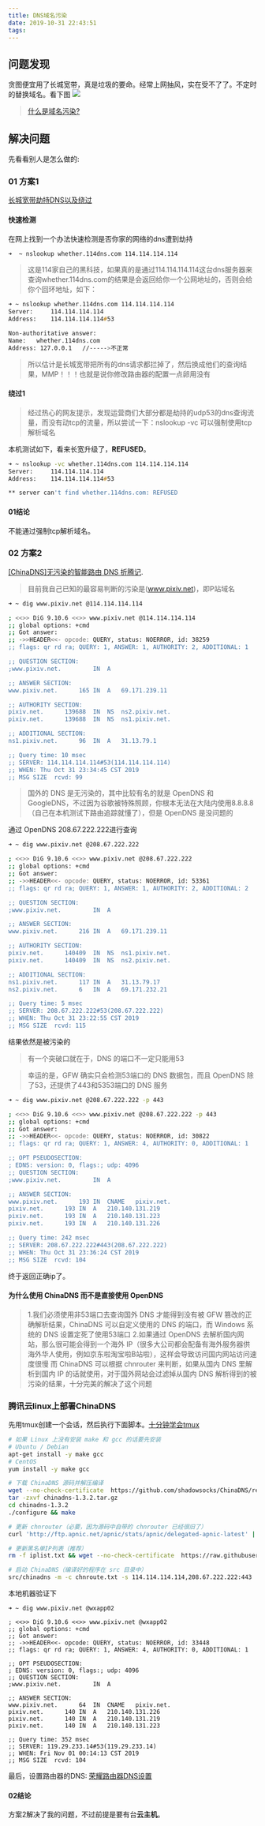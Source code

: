 ```yaml
---
title: DNS域名污染
date: 2019-10-31 22:43:51
tags:
---
```


## 问题发现

贪图便宜用了长城宽带，真是垃圾的要命。经常上网抽风，实在受不了了。不定时的替换域名。看下图
![](https://ftp.bmp.ovh/imgs/2019/10/4e6958f3cf13b383.png)

>[什么是域名污染?](https://zh.wikipedia.org/wiki/域名服务器缓存污染)

## 解决问题

先看看别人是怎么做的: 

### 01 方案1

[长城宽带劫持DNS以及绕过](https://xuanxuanblingbling.github.io/life/study/2018/12/23/DNS/)

#### 快速检测

在网上找到一个办法快速检测是否你家的网络的dns遭到劫持

```zsh
➜  ~ nslookup whether.114dns.com 114.114.114.114
```

>这是114家自己的黑科技，如果真的是通过114.114.114.114这台dns服务器来查询whether.114dns.com的结果是会返回给你一个公网地址的，否则会给你个回环地址，如下：

```zsh
➜ ~ nslookup whether.114dns.com 114.114.114.114
Server:		114.114.114.114
Address:	114.114.114.114#53

Non-authoritative answer:
Name:	whether.114dns.com
Address: 127.0.0.1   //----->不正常
```

>所以估计是长城宽带把所有的dns请求都拦掉了，然后换成他们的查询结果，MMP！！！也就是说你修改路由器的配置一点卵用没有

#### 绕过1

>经过热心的网友提示，发现运营商们大部分都是劫持的udp53的dns查询流量，而没有动tcp的流量，所以尝试一下：nslookup -vc 可以强制使用tcp解析域名

本机测试如下，看来长宽升级了，**REFUSED**。

```zsh
➜ ~ nslookup -vc whether.114dns.com 114.114.114.114
Server:		114.114.114.114
Address:	114.114.114.114#53

** server can't find whether.114dns.com: REFUSED
```

#### 01结论

不能通过强制tcp解析域名。

### 02 方案2

[[ChinaDNS]无污染的智能路由 DNS 折腾记](https://moe.best/tutorial/chinadns.html).

>目前我自己已知的最容易判断的污染是(www.pixiv.net)，即P站域名

```zsh
➜ ~ dig www.pixiv.net @114.114.114.114

; <<>> DiG 9.10.6 <<>> www.pixiv.net @114.114.114.114
;; global options: +cmd
;; Got answer:
;; ->>HEADER<<- opcode: QUERY, status: NOERROR, id: 38259
;; flags: qr rd ra; QUERY: 1, ANSWER: 1, AUTHORITY: 2, ADDITIONAL: 1

;; QUESTION SECTION:
;www.pixiv.net.			IN	A

;; ANSWER SECTION:
www.pixiv.net.		165	IN	A	69.171.239.11

;; AUTHORITY SECTION:
pixiv.net.		139688	IN	NS	ns2.pixiv.net.
pixiv.net.		139688	IN	NS	ns1.pixiv.net.

;; ADDITIONAL SECTION:
ns1.pixiv.net.		96	IN	A	31.13.79.1

;; Query time: 10 msec
;; SERVER: 114.114.114.114#53(114.114.114.114)
;; WHEN: Thu Oct 31 23:34:45 CST 2019
;; MSG SIZE  rcvd: 99
```

>国外的 DNS 是无污染的，其中比较有名的就是 OpenDNS 和 GoogleDNS，不过因为谷歌被特殊照顾，你根本无法在大陆内使用8.8.8.8（自己在本机测试下路由追踪就懂了），但是 OpenDNS 是没问题的

通过 OpenDNS 208.67.222.222进行查询

```zsh
➜ ~ dig www.pixiv.net @208.67.222.222

; <<>> DiG 9.10.6 <<>> www.pixiv.net @208.67.222.222
;; global options: +cmd
;; Got answer:
;; ->>HEADER<<- opcode: QUERY, status: NOERROR, id: 53361
;; flags: qr rd ra; QUERY: 1, ANSWER: 1, AUTHORITY: 2, ADDITIONAL: 2

;; QUESTION SECTION:
;www.pixiv.net.			IN	A

;; ANSWER SECTION:
www.pixiv.net.		216	IN	A	69.171.239.11

;; AUTHORITY SECTION:
pixiv.net.		140409	IN	NS	ns1.pixiv.net.
pixiv.net.		140409	IN	NS	ns2.pixiv.net.

;; ADDITIONAL SECTION:
ns1.pixiv.net.		117	IN	A	31.13.79.17
ns2.pixiv.net.		6	IN	A	69.171.232.21

;; Query time: 5 msec
;; SERVER: 208.67.222.222#53(208.67.222.222)
;; WHEN: Thu Oct 31 23:22:55 CST 2019
;; MSG SIZE  rcvd: 115
```
结果依然是被污染的

>有一个突破口就在于，DNS 的端口不一定只能用53

>幸运的是，GFW 确实只会检测53端口的 DNS 数据包，而且 OpenDNS 除了53，还提供了443和5353端口的 DNS 服务

```zsh
➜ ~ dig www.pixiv.net @208.67.222.222 -p 443

; <<>> DiG 9.10.6 <<>> www.pixiv.net @208.67.222.222 -p 443
;; global options: +cmd
;; Got answer:
;; ->>HEADER<<- opcode: QUERY, status: NOERROR, id: 30822
;; flags: qr rd ra; QUERY: 1, ANSWER: 4, AUTHORITY: 0, ADDITIONAL: 1

;; OPT PSEUDOSECTION:
; EDNS: version: 0, flags:; udp: 4096
;; QUESTION SECTION:
;www.pixiv.net.			IN	A

;; ANSWER SECTION:
www.pixiv.net.		193	IN	CNAME	pixiv.net.
pixiv.net.		193	IN	A	210.140.131.219
pixiv.net.		193	IN	A	210.140.131.223
pixiv.net.		193	IN	A	210.140.131.226

;; Query time: 242 msec
;; SERVER: 208.67.222.222#443(208.67.222.222)
;; WHEN: Thu Oct 31 23:36:24 CST 2019
;; MSG SIZE  rcvd: 104
```

终于返回正确ip了。

#### 为什么使用 ChinaDNS 而不是直接使用 OpenDNS

>1.我们必须使用非53端口去查询国外 DNS 才能得到没有被 GFW 篡改的正确解析结果，ChinaDNS 可以自定义使用的 DNS 的端口，而 Windows 系统的 DNS 设置定死了使用53端口
>2.如果通过 OpenDNS 去解析国内网站，那么很可能会得到一个海外 IP（很多大公司都会配备有海外服务器供海外华人使用，例如京东啦淘宝啦B站啦），这样会导致访问国内网站访问速度很慢
而 ChinaDNS 可以根据 chnrouter 来判断，如果从国内 DNS 里解析到国内 IP 的话就使用，对于国外网站会过滤掉从国内 DNS 解析得到的被污染的结果，十分完美的解决了这个问题

### 腾讯云linux上部署ChinaDNS

先用tmux创建一个会话，然后执行下面脚本。[十分钟学会tmux](https://www.cnblogs.com/kaiye/p/6275207.html)

```zsh
# 如果 Linux 上没有安装 make 和 gcc 的话要先安装
# Ubuntu / Debian
apt-get install -y make gcc
# CentOS
yum install -y make gcc

# 下载 ChinaDNS 源码并解压编译
wget --no-check-certificate  https://github.com/shadowsocks/ChinaDNS/releases/download/1.3.2/chinadns-1.3.2.tar.gz
tar -zxvf chinadns-1.3.2.tar.gz
cd chinadns-1.3.2
./configure && make

# 更新 chnrouter（必要，因为源码中自带的 chnrouter 已经很旧了）
curl 'http://ftp.apnic.net/apnic/stats/apnic/delegated-apnic-latest' | grep ipv4 | grep CN | awk -F\| '{ printf("%s/%d\n", $4, 32-log($5)/log(2)) }' > chnroute.txt

# 更新黑名单IP列表（推荐）
rm -f iplist.txt && wget --no-check-certificate  https://raw.githubusercontent.com/Tsuk1ko/ChinaDNS/master/iplist.txt

# 启动 ChinaDNS（编译好的程序在 src 目录中）
src/chinadns -m -c chnroute.txt -s 114.114.114.114,208.67.222.222:443
```

本地机器验证下

```
➜ ~ dig www.pixiv.net @wxapp02

; <<>> DiG 9.10.6 <<>> www.pixiv.net @wxapp02
;; global options: +cmd
;; Got answer:
;; ->>HEADER<<- opcode: QUERY, status: NOERROR, id: 33448
;; flags: qr rd ra; QUERY: 1, ANSWER: 4, AUTHORITY: 0, ADDITIONAL: 1

;; OPT PSEUDOSECTION:
; EDNS: version: 0, flags:; udp: 4096
;; QUESTION SECTION:
;www.pixiv.net.			IN	A

;; ANSWER SECTION:
www.pixiv.net.		64	IN	CNAME	pixiv.net.
pixiv.net.		140	IN	A	210.140.131.226
pixiv.net.		140	IN	A	210.140.131.219
pixiv.net.		140	IN	A	210.140.131.223

;; Query time: 352 msec
;; SERVER: 119.29.233.14#53(119.29.233.14)
;; WHEN: Fri Nov 01 00:14:13 CST 2019
;; MSG SIZE  rcvd: 104
```

最后，设置路由器的DNS: [荣耀路由器DNS设置](https://club.huawei.com/thread-3710741-1-1.html)

#### 02结论

方案2解决了我的问题，不过前提是要有台**云主机**。

